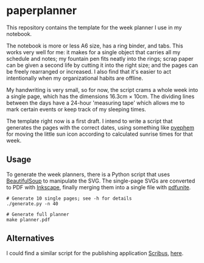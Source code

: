 paperplanner
===============================================================================

This repository contains the template for the week planner I use in my 
notebook.

The notebook is more or less A6 size, has a ring binder, and tabs. This works 
very well for me: it makes for a single object that carries all my schedule 
and notes; my fountain pen fits neatly into the rings; scrap paper can be 
given a second life by cutting it into the right size; and the pages can be 
freely rearranged or increased. I also find that it's easier to act 
intentionally when my organizational habits are offline.

My handwriting is very small, so for now, the script crams a whole week into a 
single page, which has the dimensions 16.3cm × 10cm. The dividing lines 
between the days have a 24-hour 'measuring tape' which allows me to mark 
certain events or keep track of my sleeping times.

The template right now is a first draft. I intend to write a script that 
generates the pages with the correct dates, using something like 
[pyephem](https://rhodesmill.org/pyephem/) for moving the little sun icon 
according to calculated sunrise times for that week.

Usage
-------------------------------------------------------------------------------

To generate the week planners, there is a Python script that uses 
[BeautifulSoup](https://www.crummy.com/software/BeautifulSoup/) to manipulate 
the SVG. The single-page SVGs are converted to PDF with 
[Inkscape](https://inkscape.org), finally merging them into a single file with 
[pdfunite](https://poppler.freedesktop.org/).

    # Generate 10 single pages; see -h for details
    ./generate.py -n 40

    # Generate full planner
    make planner.pdf


Alternatives
-------------------------------------------------------------------------------

I could find a similar script for the publishing application 
[Scribus](https://www.scribus.net/), [here](http://diyplanner.com/node/8914).

